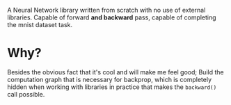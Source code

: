 A Neural Network library written from scratch with no use of external libraries. Capable of forward **and backward** pass, capable of completing the mnist dataset task.

# Why?

Besides the obvious fact that it's cool and will make me feel good; Build the computation graph that is necessary for backprop, which is completely hidden when working with libraries in practice that makes the `backward()` call possible.
